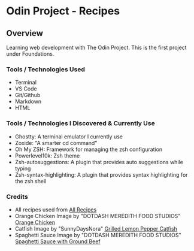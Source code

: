 # Odin Project - Recipes

## Overview

Learning web development with The Odin Project.  This is the first project under Foundations.

### Tools / Technologies Used

- Terminal
- VS Code
- Git/Github
- Markdown
- HTML

### Tools / Technologies I Discovered & Currently Use

- Ghostty: A terminal emulator I currently use
- Zoxide: "A smarter cd command"
- Oh My ZSH: Framework for managing the zsh configuration
- Powerlevel10k: Zsh theme
- Zsh-autosuggestions: A plugin that provides auto suggestions while typing
- Zsh-syntax-highlighting: A plugin that provides syntax highlighting for the zsh shell

### Credits

- All recipes used from [All Recipes](https://www.allrecipes.com)
- Orange Chicken Image by "DOTDASH MEREDITH FOOD STUDIOS" [Orange Chicken](https://www.allrecipes.com/recipe/61024/asian-orange-chicken/)
- Catfish Image by "SunnyDaysNora" [Grilled Lemon Pepper Catfish](https://www.allrecipes.com/recipe/167390/grilled-lemon-pepper-catfish/)
- Spaghetti Sauce Image by "DOTDASH MEREDITH FOOD STUDIOS" [Spaghetti Sauce with Ground Beef](https://www.allrecipes.com/recipe/158140/spaghetti-sauce-with-ground-beef/)
